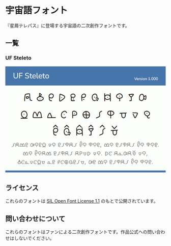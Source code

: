 # 宇宙語フォント

『星屑テレパス』に登場する宇宙語の二次創作フォントです。

## 一覧

### UF Steleto

![](./assets/preview-uf-steleto.png)

## ライセンス

これらのフォントは [SIL Open Font License 1.1](https://licenses.opensource.jp/OFL-1.1/OFL-1.1.html) のもとで公開されています。

## 問い合わせについて

これらのフォントはファンによる二次創作フォントです。作品公式への問い合わせはしないでください。
